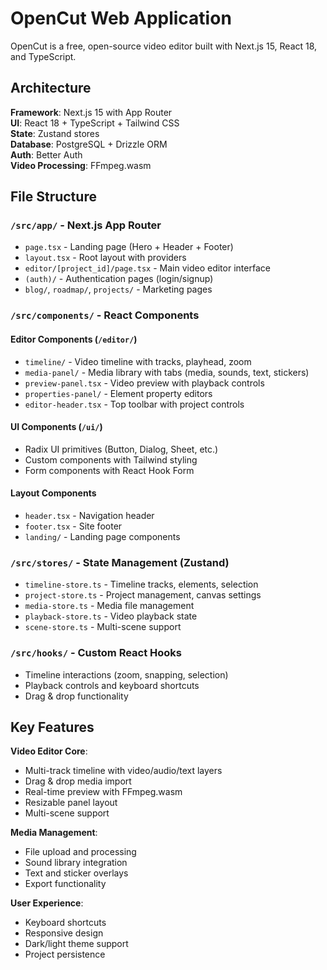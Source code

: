 # OpenCut Web Application

OpenCut is a free, open-source video editor built with Next.js 15, React 18, and TypeScript.

## Architecture

**Framework**: Next.js 15 with App Router  
**UI**: React 18 + TypeScript + Tailwind CSS  
**State**: Zustand stores  
**Database**: PostgreSQL + Drizzle ORM  
**Auth**: Better Auth  
**Video Processing**: FFmpeg.wasm

## File Structure

### `/src/app/` - Next.js App Router

- `page.tsx` - Landing page (Hero + Header + Footer)
- `layout.tsx` - Root layout with providers
- `editor/[project_id]/page.tsx` - Main video editor interface
- `(auth)/` - Authentication pages (login/signup)
- `blog/`, `roadmap/`, `projects/` - Marketing pages

### `/src/components/` - React Components

#### Editor Components (`/editor/`)

- `timeline/` - Video timeline with tracks, playhead, zoom
- `media-panel/` - Media library with tabs (media, sounds, text, stickers)
- `preview-panel.tsx` - Video preview with playback controls
- `properties-panel/` - Element property editors
- `editor-header.tsx` - Top toolbar with project controls

#### UI Components (`/ui/`)

- Radix UI primitives (Button, Dialog, Sheet, etc.)
- Custom components with Tailwind styling
- Form components with React Hook Form

#### Layout Components

- `header.tsx` - Navigation header
- `footer.tsx` - Site footer
- `landing/` - Landing page components

### `/src/stores/` - State Management (Zustand)

- `timeline-store.ts` - Timeline tracks, elements, selection
- `project-store.ts` - Project management, canvas settings
- `media-store.ts` - Media file management
- `playback-store.ts` - Video playback state
- `scene-store.ts` - Multi-scene support

### `/src/hooks/` - Custom React Hooks

- Timeline interactions (zoom, snapping, selection)
- Playback controls and keyboard shortcuts
- Drag & drop functionality

## Key Features

**Video Editor Core**:

- Multi-track timeline with video/audio/text layers
- Drag & drop media import
- Real-time preview with FFmpeg.wasm
- Resizable panel layout
- Multi-scene support

**Media Management**:

- File upload and processing
- Sound library integration
- Text and sticker overlays
- Export functionality

**User Experience**:

- Keyboard shortcuts
- Responsive design
- Dark/light theme support
- Project persistence
